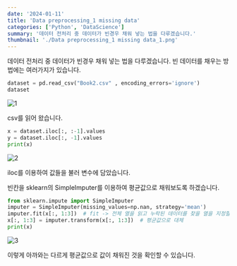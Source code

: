 ```yaml
---
date: '2024-01-11'
title: 'Data preprocessing_1 missing data'
categories: ['Python', 'DataScience']
summary: '데이터 전처리 중 데이터가 빈경우 채워 넣는 법을 다루겠습니다.'
thumbnail: './Data preprocessing_1 missing data_1.png'
---
```


데이터 전처리 중 데이터가 빈경우 채워 넣는 법을 다루겠습니다.
빈 데이터를 채우는 방법에는 여러가지가 있습니다.

```python
dataset = pd.read_csv("Book2.csv" , encoding_errors='ignore')
dataset
```

![1](https://i.ibb.co/jbcPn1z/Data-preprocessing-1-missing-data-1.png)

csv를 읽어 왔습니다.

```python
x = dataset.iloc[:, :-1].values
y = dataset.iloc[:, -1].values
print(x)
```

![2](https://i.ibb.co/2sYvxq5/Data-preprocessing-1-missing-data-2.png)

iloc를 이용하여 값들을 불러 변수에 담았습니다.

빈칸을 sklearn의 SimpleImputer를 이용하여 평균값으로 채워보도록 하겠습니다.

```python
from sklearn.impute import SimpleImputer
imputer = SimpleImputer(missing_values=np.nan, strategy='mean')
imputer.fit(x[:, 1:3])  # fit -> 전체 열을 읽고 누락된 데이터를 찾을 열을 지정할 수 있다.
x[:, 1:3] = imputer.transform(x[:, 1:3])  # 평균값으로 대체
print(x)
```

![3](https://i.ibb.co/C1dQCKt/Data-preprocessing-1-missing-data-3.png)

이렇게 아까와는 다르게 평균값으로 값이 채워진 것을 확인할 수 있습니다.
